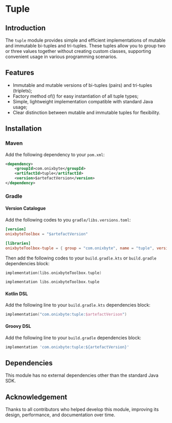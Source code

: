 # Tuple

## Introduction

The `tuple` module provides simple and efficient implementations of mutable and immutable bi-tuples and tri-tuples. These tuples allow you to group two or three values together without creating custom classes, supporting convenient usage in various programming scenarios.

## Features

- Immutable and mutable versions of bi-tuples (pairs) and tri-tuples (triplets);
- Factory method of() for easy instantiation of all tuple types;
- Simple, lightweight implementation compatible with standard Java usage;
- Clear distinction between mutable and immutable tuples for flexibility.

## Installation

### Maven

Add the following dependency to your `pom.xml`:

```xml
<dependency>
    <groupId>com.onixbyte</groupId>
    <artifactId>tuple</artifactId>
    <version>$artefactVersion</version>
</dependency>
```

### Gradle

#### Version Catalogue

Add the following codes to you `gradle/libs.versions.toml`:

```toml
[version]
onixbyteToolbox = "$artefactVersion"

[libraries]
onixbyteToolbox-tuple = { group = "com.onixbyte", name = "tuple", version.ref = "onixbyteToolbox" }
```

Then add the following codes to your `build.gradle.kts` or `build.gradle` dependencies block:

```kotlin
implementation(libs.onixbyteToolbox.tuple)
```

```groovy
implementation libs.onixbyteToolbox.tuple
```

#### Kotlin DSL

Add the following line to your `build.gradle.kts` dependencies block:

```kotlin
implementation("com.onixbyte:tuple:$artefactVerison")
```

#### Groovy DSL

Add the following line to your `build.gradle` dependencies block:

```groovy
implementation 'com.onixbyte:tuple:${artefactVersion}'
```

## Dependencies

This module has no external dependencies other than the standard Java SDK.

## Acknowledgement

Thanks to all contributors who helped develop this module, improving its design, performance, and documentation over time.
